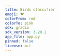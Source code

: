 ```yaml
---
title: Birds classifier
emoji: 🐦
colorFrom: red
colorTo: pink
sdk: gradio
sdk_version: 3.20.1
app_file: app.py
pinned: false
license: mit
---
```

